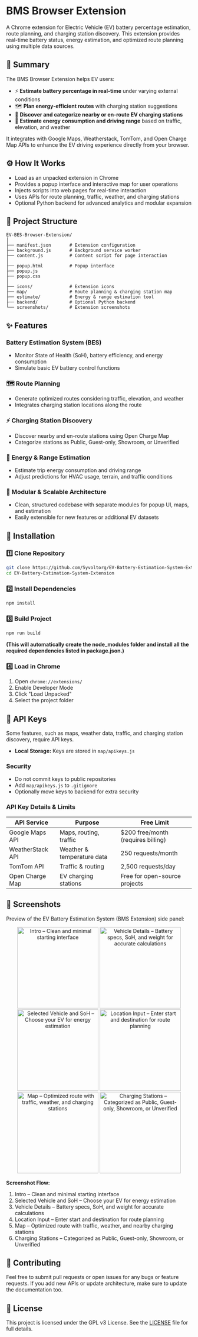 



# BMS Browser Extension

A Chrome extension for Electric Vehicle (EV) battery percentage estimation, route planning, and charging station discovery.
This extension provides real-time battery status, energy estimation, and optimized route planning using multiple data sources.

## 📝 Summary

The BMS Browser Extension helps EV users:

- ⚡ **Estimate battery percentage in real-time** under varying external conditions
- 🗺 **Plan energy-efficient routes** with charging station suggestions
- 🔌 **Discover and categorize nearby or en-route EV charging stations**
- 🔮 **Estimate energy consumption and driving range** based on traffic, elevation, and weather

It integrates with Google Maps, Weatherstack, TomTom, and Open Charge Map APIs to enhance the EV driving experience directly from your browser.

## ⚙️ How It Works

- Load as an unpacked extension in Chrome
- Provides a popup interface and interactive map for user operations
- Injects scripts into web pages for real-time interaction
- Uses APIs for route planning, traffic, weather, and charging stations
- Optional Python backend for advanced analytics and modular expansion

## 📁 Project Structure

```text
EV-BES-Browser-Extension/
│
├── manifest.json       # Extension configuration
├── background.js       # Background service worker
├── content.js          # Content script for page interaction
│
├── popup.html          # Popup interface
├── popup.js
├── popup.css
│
├── icons/              # Extension icons
├── map/                # Route planning & charging station map
├── estimate/           # Energy & range estimation tool
├── backend/            # Optional Python backend
└── screenshots/        # Extension screenshots
```

## ✨ Features

### Battery Estimation System (BES)
- Monitor State of Health (SoH), battery efficiency, and energy consumption
- Simulate basic EV battery control functions

### 🗺 Route Planning
- Generate optimized routes considering traffic, elevation, and weather
- Integrates charging station locations along the route

### ⚡ Charging Station Discovery
- Discover nearby and en-route stations using Open Charge Map
- Categorize stations as Public, Guest-only, Showroom, or Unverified

### 🔮 Energy & Range Estimation
- Estimate trip energy consumption and driving range
- Adjust predictions for HVAC usage, terrain, and traffic conditions

### 🧩 Modular & Scalable Architecture
- Clean, structured codebase with separate modules for popup UI, maps, and estimation
- Easily extensible for new features or additional EV datasets

## 🚀 Installation

### 1️⃣ Clone Repository

```bash
git clone https://github.com/Syvoltorg/EV-Battery-Estimation-System-Extension.git
cd EV-Battery-Estimation-System-Extension
```

### 2️⃣ Install Dependencies

```bash
npm install
```

### 3️⃣ Build Project

```bash
npm run build
```
**(This will automatically create the node_modules folder and install all the required dependencies listed in package.json.)**

### 4️⃣ Load in Chrome

1. Open `chrome://extensions/`
2. Enable Developer Mode
3. Click "Load Unpacked"
4. Select the project folder

## 🔐 API Keys

Some features, such as maps, weather data, traffic, and charging station discovery, require API keys.

- **Local Storage:** Keys are stored in `map/apikeys.js`

### Security
- Do not commit keys to public repositories
- Add `map/apikeys.js` to `.gitignore`
- Optionally move keys to backend for extra security

### API Key Details & Limits

| API Service        | Purpose                    | Free Limit                        |
|--------------------|----------------------------|-----------------------------------|
| Google Maps API    | Maps, routing, traffic     | $200 free/month (requires billing) |
| WeatherStack API   | Weather & temperature data | 250 requests/month                |
| TomTom API         | Traffic & routing          | 2,500 requests/day                |
| Open Charge Map    | EV charging stations       | Free for open-source projects      |

## 📸 Screenshots

Preview of the EV Battery Estimation System (BMS Extension) side panel:

<p align="center">
  <img src="screenshots/Intro.png" alt="Intro – Clean and minimal starting interface" width="220"/>
  <img src="screenshots/Vehicle_details.png" alt="Vehicle Details – Battery specs, SoH, and weight for accurate calculations" width="220"/>
  <img src="screenshots/Selected_vehicle.png" alt="Selected Vehicle and SoH – Choose your EV for energy estimation" width="220"/>
  <img src="screenshots/Location_input.png" alt="Location Input – Enter start and destination for route planning" width="220"/>
  <img src="screenshots/Map.png" alt="Map – Optimized route with traffic, weather, and charging stations" width="220"/>
  <img src="screenshots/Charging_stations.png" alt="Charging Stations – Categorized as Public, Guest-only, Showroom, or Unverified" width="220"/>
</p>

**Screenshot Flow:**

1. Intro – Clean and minimal starting interface
2. Selected Vehicle and SoH – Choose your EV for energy estimation
3. Vehicle Details – Battery specs, SoH, and weight for accurate calculations
4. Location Input – Enter start and destination for route planning
5. Map – Optimized route with traffic, weather, and nearby charging stations
6. Charging Stations – Categorized as Public, Guest-only, Showroom, or Unverified

## 🙌 Contributing
Feel free to submit pull requests or open issues for any bugs or feature requests. If you add new APIs or update architecture, make sure to update the documentation too.

## 📜 License

This project is licensed under the GPL v3 License.
See the [LICENSE](LICENSE) file for full details.
